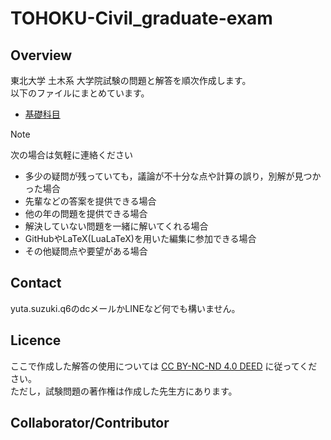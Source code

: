 # TOHOKU-Civil_graduate-exam

## Overview
東北大学 土木系 大学院試験の問題と解答を順次作成します。\
以下のファイルにまとめています。
- [基礎科目](./BasicSubjects.pdf)


> [!NOTE]
> 次の場合は気軽に連絡ください
> - 多少の疑問が残っていても，議論が不十分な点や計算の誤り，別解が見つかった場合
> - 先輩などの答案を提供できる場合
> - 他の年の問題を提供できる場合  
> - 解決していない問題を一緒に解いてくれる場合  
> - GitHubやLaTeX(LuaLaTeX)を用いた編集に参加できる場合
> - その他疑問点や要望がある場合

## Contact
yuta.suzuki.q6のdcメールかLINEなど何でも構いません。  

## Licence
ここで作成した解答の使用については
[CC BY-NC-ND 4.0 DEED](https://creativecommons.org/licenses/by-nc-nd/4.0/deed.ja)
に従ってください。\
ただし，試験問題の著作権は作成した先生方にあります。

## Collaborator/Contributor
